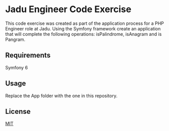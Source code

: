 # Jadu Engineer Code Exercise

This code exercise was created as part of the application process for a PHP Engineer role at Jadu.
Using the Symfony framework create an application that will complete the following operations:
isPalindrome, isAnagram and is Pangram.

## Requirements

Symfony 6 

## Usage

Replace the App folder with the one in this repository.

## License

[MIT](https://choosealicense.com/licenses/mit/)
